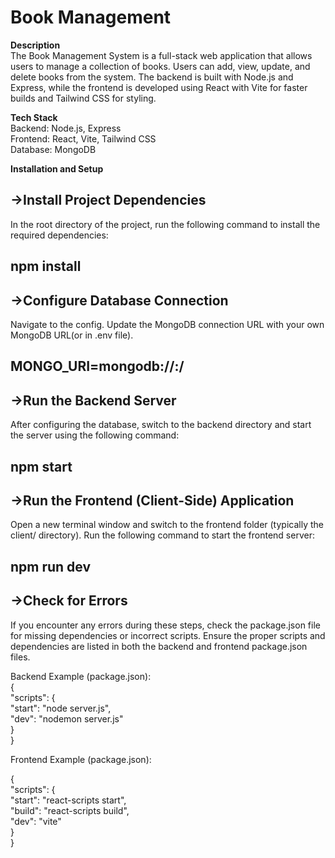 # Book Management 

**Description** <br/>
The Book Management System is a full-stack web application that allows users to manage a collection of books. Users can add, view, update, and delete books from the system. The backend is built with Node.js and Express, while the frontend is developed using React with Vite for faster builds and Tailwind CSS for styling.

**Tech Stack**<br/>
Backend: Node.js, Express<br/>
Frontend: React, Vite, Tailwind CSS<br/>
Database: MongoDB <br/>

**Installation and Setup** <br/>
## ->Install Project Dependencies <br/>
In the root directory of the project, run the following command to install the required dependencies:<br/>
## npm install

## ->Configure Database Connection<br/>
Navigate to the config. Update the MongoDB connection URL with your own MongoDB URL(or in .env file).<br/>
## MONGO_URI=mongodb://<your-database-url>:<port>/<your-database-name> <br/>

## ->Run the Backend Server<br/>
After configuring the database, switch to the backend directory and start the server using the following command:<br/>
## npm start<br/>

## ->Run the Frontend (Client-Side) Application<br/>
Open a new terminal window and switch to the frontend folder (typically the client/ directory). Run the following command to start the frontend server:<br/>
## npm run dev<br/>

## ->Check for Errors<br/>
If you encounter any errors during these steps, check the package.json file for missing dependencies or incorrect scripts. Ensure the proper scripts and dependencies are listed in both the backend and frontend package.json files.<br/>

Backend Example (package.json):<br/>
{<br/>
  "scripts": {<br/>
    "start": "node server.js",<br/>
    "dev": "nodemon server.js"<br/>
  }<br/>
}<br/>

Frontend Example (package.json):<br/>

{<br/>
  "scripts": {<br/>
    "start": "react-scripts start",<br/>
    "build": "react-scripts build",<br/>
    "dev": "vite"  <br/>
  }<br/>
}<br/>
